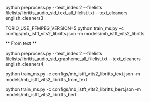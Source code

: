 
python preprocess.py --text_index 2 --filelists filelists/libritts_audio_sid_text_all_filelist.txt --text_cleaners english_cleaners3

TORIO_USE_FFMPEG_VERSION=5 python train_ms.py -c configs/mb_istft_vits2_libritts.json -m models/mb_istft_vits2_libritts


** From text **

python preprocess.py --text_index 2 --filelists filelists/libritts_audio_sid_grapheme_all_filelist.txt --text_cleaners english_cleaners4

python train_ms.py -c configs/mb_istft_vits2_libritts_text.json -m models/mb_istft_vits2_libritts_from_text

python train_ms.py -c configs/mb_istft_vits2_libritts_bert.json -m models/mb_istft_vits2_libritts_bert

